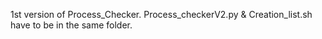 1st version of Process_Checker.
Process_checkerV2.py & Creation_list.sh have to be in the same folder.
